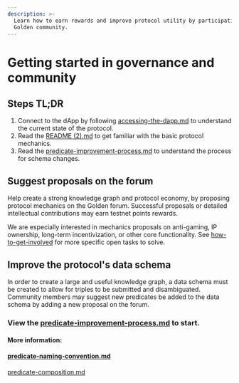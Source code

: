 ```yaml
---
description: >-
  Learn how to earn rewards and improve protocol utility by participating in the
  Golden community.
---
```


# Getting started in governance and community

## Steps TL;DR

1. Connect to the dApp by following [accessing-the-dapp.md](../protocol/guides/accessing-the-dapp.md "mention") to understand the current state of the protocol.&#x20;
2. Read the [README (2).md](<../README (2).md> "mention") to get familiar with the basic protocol mechanics.
3. Read the [predicate-improvement-process.md](../governance/predicates/predicate-improvement-process.md "mention") to understand the process for schema changes. &#x20;



## Suggest proposals on the forum

Help create a strong knowledge graph and protocol economy, by proposing protocol mechanics on the Golden forum. Successful proposals or detailed intellectual contributions may earn testnet points rewards.&#x20;

We are especially interested in mechanics proposals on anti-gaming, IP ownership, long-term incentivization, or other core functionality. See [how-to-get-involved](../protocol/how-to-get-involved/ "mention") for more specific open tasks to solve.&#x20;

## Improve the protocol's data schema

In order to create a large and useful knowledge graph, a data schema must be created to allow for triples to be submitted and disambiguated. Community members may suggest new predicates be added to the data schema by adding a new proposal on the forum.&#x20;

### View the [predicate-improvement-process.md](../governance/predicates/predicate-improvement-process.md "mention") to start.&#x20;

#### More information:

#### [predicate-naming-convention.md](../governance/predicates/predicate-naming-convention.md "mention")&#x20;

[predicate-composition.md](../governance/predicates/predicate-composition.md "mention")
